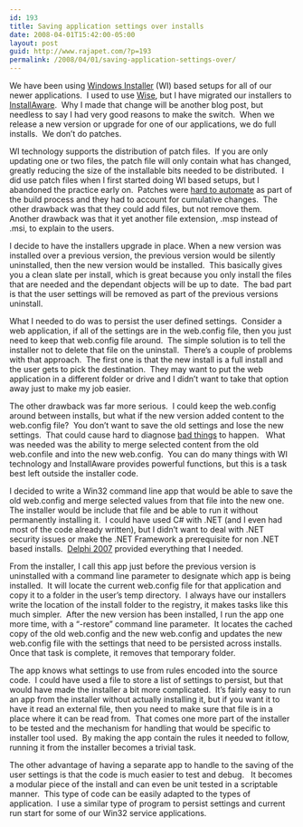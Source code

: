 ```yaml
---
id: 193
title: Saving application settings over installs
date: 2008-04-01T15:42:00-05:00
layout: post
guid: http://www.rajapet.com/?p=193
permalink: /2008/04/01/saving-application-settings-over/
---
```

We have been using [Windows Installer](http://en.wikipedia.org/wiki/Windows_installer) (WI) based setups for all of our newer applications.  I used to use [Wise](http://en.wikipedia.org/wiki/Wise_Solutions%2C_Inc.), but I have migrated our installers to [InstallAware](http://www.installaware.com/ "Software Installer: MSI installation tool").  Why I made that change will be another blog post, but needless to say I had very good reasons to make the switch.  When we release a new version or upgrade for one of our applications, we do full installs.  We don&#8217;t do patches.

WI technology supports the distribution of patch files.  If you are only updating one or two files, the patch file will only contain what has changed, greatly reducing the size of the installable bits needed to be distributed.  I did use patch files when I first started doing WI based setups, but I abandoned the practice early on.  Patches were [hard to automate](http://juice.altiris.com/article/2909/how-do-i-use-patch-creation-tool-wise-create-patch-msp) as part of the build process and they had to account for cumulative changes.  The other drawback was that they could add files, but not remove them.  Another drawback was that it yet another file extension, .msp instead of .msi, to explain to the users.

I decide to have the installers upgrade in place. When a new version was installed over a previous version, the previous version would be silently uninstalled, then the new version would be installed.  This basically gives you a clean slate per install, which is great because you only install the files that are needed and the dependant objects will be up to date.  The bad part is that the user settings will be removed as part of the previous versions uninstall.

What I needed to do was to persist the user defined settings.  Consider a web application, if all of the settings are in the web.config file, then you just need to keep that web.config file around.  The simple solution is to tell the installer not to delete that file on the uninstall.  There&#8217;s a couple of problems with that approach.  The first one is that the new install is a full install and the user gets to pick the destination.  They may want to put the web application in a different folder or drive and I didn&#8217;t want to take that option away just to make my job easier.

The other drawback was far more serious.  I could keep the web.config around between installs, but what if the new version added content to the web.config file?  You don&#8217;t want to save the old settings and lose the new settings.  That could cause hard to diagnose [bad things](http://anotherlab.rajapet.net/Our%20concerns%20would%20be%20performance%20and%20connectivity.%20%20%20There%20are%20a%20few%20products%20out%20there%20that%20will%20provide%20virtualization%20on%20the%20Mac%20(Virtual%20PC,%20VMware%20Fusion,%20etc),%20but%20running%20virtual%20machines%20takes%20a%20huge%20hit%20on%20the%20host%20OS.) to happen.   What was needed was the ability to merge selected content from the old web.confile and into the new web.config.  You can do many things with WI technology and InstallAware provides powerful functions, but this is a task best left outside the installer code.

I decided to write a Win32 command line app that would be able to save the old web.config and merge selected values from that file into the new one.  The installer would be include that file and be able to run it without permanently installing it.  I could have used C# with .NET (and I even had most of the code already written), but I didn&#8217;t want to deal with .NET security issues or make the .NET Framework a prerequisite for non .NET based installs.  [Delphi 2007](http://www.codegear.com/products/delphi/win32 "The RAD visual development environment for Windows") provided everything that I needed.

From the installer, I call this app just before the previous version is uninstalled with a command line parameter to designate which app is being installed.  It will locate the current web.config file for that application and copy it to a folder in the user&#8217;s temp directory.  I always have our installers write the location of the install folder to the registry, it makes tasks like this much simpler.  After the new version has been installed, I run the app one more time, with a &#8220;-restore&#8221; command line parameter.  It locates the cached copy of the old web.config and the new web.config and updates the new web.config file with the settings that need to be persisted across installs.  Once that task is complete, it removes that temporary folder.

The app knows what settings to use from rules encoded into the source code.  I could have used a file to store a list of settings to persist, but that would have made the installer a bit more complicated.  It&#8217;s fairly easy to run an app from the installer without actually installing it, but if you want it to have it read an external file, then you need to make sure that file is in a place where it can be read from.  That comes one more part of the installer to be tested and the mechanism for handling that would be specific to installer tool used.  By making the app contain the rules it needed to follow, running it from the installer becomes a trivial task.

The other advantage of having a separate app to handle to the saving of the user settings is that the code is much easier to test and debug.   It becomes a modular piece of the install and can even be unit tested in a scriptable manner.  This type of code can be easily adapted to the types of application.  I use a similar type of program to persist settings and current run start for some of our Win32 service applications.